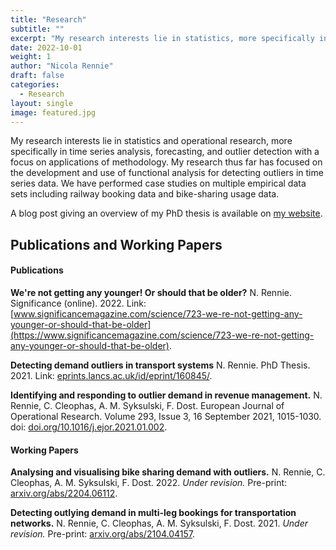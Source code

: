 ```yaml
---
title: "Research"
subtitle: ""
excerpt: "My research interests lie in statistics, more specifically in time series analysis, with a focus on applications to health data."
date: 2022-10-01
weight: 1
author: "Nicola Rennie"
draft: false
categories:
  - Research
layout: single
image: featured.jpg
---
```


My research interests lie in statistics and operational research, more specifically in time series analysis, forecasting, and outlier detection with a focus on applications of methodology. My research thus far has focused on the development and use of functional analysis for detecting outliers in time series data. We have performed case studies on multiple empirical data sets including railway booking data and bike-sharing usage data.

A blog post giving an overview of my PhD thesis is available on [my website](https://nrennie.rbind.io/blog/2021-10-06-detecting-demand-outliers-in-transport-systems/).


## Publications and Working Papers

#### Publications

**We're not getting any younger! Or should that be older?** N. Rennie. Significance (online). 2022. Link: [www.significancemagazine.com/science/723-we-re-not-getting-any-younger-or-should-that-be-older](https://www.significancemagazine.com/science/723-we-re-not-getting-any-younger-or-should-that-be-older).


**Detecting demand outliers in transport systems** N. Rennie. PhD Thesis. 2021. Link: [eprints.lancs.ac.uk/id/eprint/160845/](https://eprints.lancs.ac.uk/id/eprint/160845/).


**Identifying and responding to outlier demand in revenue management.** N. Rennie, C. Cleophas, A. M. Syksulski, F. Dost. European Journal of Operational Research. Volume 293, Issue 3, 16 September 2021, 1015-1030. doi: [doi.org/10.1016/j.ejor.2021.01.002](https://doi.org/10.1016/j.ejor.2021.01.002).


#### Working Papers

**Analysing and visualising bike sharing demand with outliers.** N. Rennie, C. Cleophas, A. M. Syksulski, F. Dost. 2022. *Under revision.* Pre-print: [arxiv.org/abs/2204.06112](https://arxiv.org/abs/2204.06112).


**Detecting outlying demand in multi-leg bookings for transportation networks.** N. Rennie, C. Cleophas, A. M. Syksulski, F. Dost. 2021. *Under revision.* Pre-print: [arxiv.org/abs/2104.04157](https://arxiv.org/abs/2104.04157).



